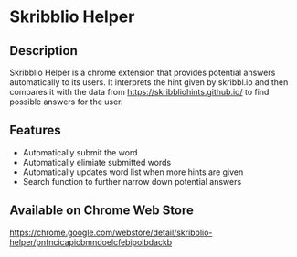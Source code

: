 # Skribblio Helper

## Description
Skribblio Helper is a chrome extension that provides potential answers automatically to its users. It interprets the hint given by skribbl.io and then compares it with the data from https://skribbliohints.github.io/ to find possible answers for the user.

## Features
- Automatically submit the word
- Automatically elimiate submitted words
- Automatically updates word list when more hints are given
- Search function to further narrow down potential answers

## Available on Chrome Web Store
https://chrome.google.com/webstore/detail/skribblio-helper/pnfncicapicbmndoelcfebipoibdackb
